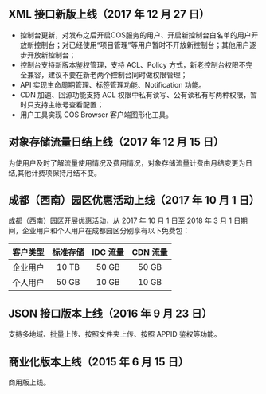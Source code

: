 ## XML 接口新版上线（2017 年 12 月 27 日）
- 控制台更新，对发布之后开启COS服务的用户、开启新控制台白名单的用户开放新控制台；对已经使用“项目管理”等用户暂时不开放新控制台；其他用户逐步开放新控制台；
- 控制台支持新版本鉴权管理，支持 ACL、Policy 方式，新老控制台权限不完全兼容，建议不要在新老两个控制台同时做权限管理；
- API 实现生命周期管理、标签管理功能、Notification 功能。
- CDN 加速、回源功能支持 ACL 权限中私有读写、公有读私有写两种权限，暂时只支持主帐号查看配置；
- 用户工具实现 COS Browser 客户端图形化工具。

## 对象存储流量日结上线（2017 年 12 月 15 日）
为使用户及时了解流量使用情况及费用情况，对象存储流量计费由月结变更为日结,其他计费项保持月结不变。

## 成都（西南）园区优惠活动上线（2017 年 10 月 1 日）
成都（西南）园区开展优惠活动，从 2017 年 10 月 1 日至 2018 年 3 月 1 日期间，企业用户和个人用户在成都园区分别享有以下免费包：

| 客户类型 | 标准存储 | IDC 流量 | CDN 流量 |
| :----: | :----: | :-----: | :-----: |
| 企业用户 | 10 TB | 50 GB  | 50 GB  |
| 个人用户 | 50 GB | 10 GB  | 10 GB  |

## JSON 接口版本上线（2016 年 9 月 23 日）
支持多地域、批量上传、按照文件夹上传、按照 APPID 鉴权等功能。

## 商业化版本上线（2015 年 6 月 15 日）
商用版上线。
